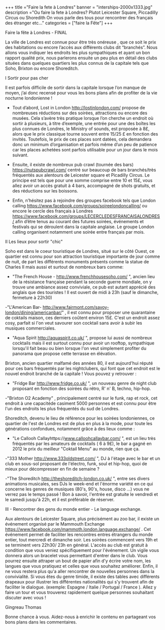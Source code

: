 +++
title ="Faire la fete à Londres"
banner = "interships-2000x1333.jpg"
description ="Ou faire la fete à Londres? Plutot Leicester Square, Piccadilly Circus ou Shoredith On vous parle des tous pour rencontrer des français des étranger etc..."
categories = ["faire la Fête"]
+++

Faire la fête à Londres - FINAL

La ville de Londres est connue pour être très onéreuse , que ce soit le prix des habitations ou encore l’accès aux différents clubs dit “branchés”. Nous allons vous indiquer les endroits les plus sympathiques et ayant un bon rapport qualité prix, nous parlerons ensuite un peu plus en détail des clubs situées dans quelques  quartiers les plus connus de la capitale tels que Soho, Brixton ou encore Shoreditch.


I Sortir pour pas cher

Il est parfois difficile de sortir dans la capitale lorsque l’on manque de moyen, j’ai donc recensé pour vous les bons plans afin de profiter de la vie nocturne londonienne !

-	Tout d’abord, Lost in London http://lostinlondon.com/ propose de nombreuses réductions sur des soirées, attractions ou encore des musées. Cela s’avère très pratique lorsque l’on cherche un endroit où sortir à plusieurs, à titre d’exemple, une entrée pour une des boîtes les plus connues de Londres, le Ministry of sounds, est proposée à 8£, alors que le prix classique tourne souvent entre 15/25 £ en fonction des invités. Toutefois, le prix de ces places sont datées, cela demandera donc un minimum d’organisation et parfois même d’un peu de patience car les places achetées sont parfois utilisable pour un jour dans le mois suivant.

-	Ensuite, il existe de nombreux pub crawl (tournée des bars) https://nutspubcrawl.com/ centré sur  beaucoup de bars branchés/très fréquentés  aux alentours de Leicester square et Picadilly Circus. Le principe est tels que pour une somme comprise entre 10 et 15£, vous allez avoir un accès gratuit  à 4 bars, accompagné de shots gratuits, et des réductions sur les boissons.

-	Enfin, n’hésitez pas à rejoindre des groupes facebook tels que London calling https://www.facebook.com/groups/soireelondoncalling/ ou encore le cercle des français à Londres https://www.facebook.com/groups/LECERCLEDESFRANCAISALONDRES/ afin d’être tenus au courant des futures soirées, événements et festivals qui se déroulent dans la capitale anglaise. Le groupe London calling organisent notamment une soirée entre français par mois.


II Les lieux pour sortir "chic"

Soho est dans le coeur touristique de Londres, situé sur le côté Ouest, ce quartier est connu pour son attraction touristique importante de jour comme de nuit, de part les différents monuments présents comme la statue de Charles II mais aussi et surtout de nombreux bars comme:

-	 "The French House - http://www.frenchhousesoho.com/ ",  ancien lieu de la résistance française pendant la seconde guerre mondiale, on y trouve une ambiance assez conviviale, ce pub est autant apprécié des anglais que des touristes ! Il est ouvert de midi à 23h (sauf le dimanche, fermeture à 22h30)

-"L'American Bar- http://www.fairmont.com/savoy-london/dining/americanbar/" ,  il est connu pour proposer une quarantaine de coktails maison, ces derniers coûtent environ 15£. C'est un endroit assez cosy, parfait si l'on veut savourer son cocktail sans avoir à subir les musiques commerciales.

- "Aqua Spirit http://aquaspirit.co.uk/ ", propose lui aussi de nombreux cocktails mais il est surtout connu pour avoir un rooftop, sympathique lorsqu'il fait beau ou bien lorsque l'on veut simplement profiter du panorama que propose cette terrasse en élévation.

Brixton, ancien quartier malfamé des années 80, il est aujourd'hui réputé pour ces bars fréquentés par les nightclubers, qui font que cet endroit est le nouvel endroit branché de la capitale ! Vous pouvez y retrouver :

- "Fridge Bar http://www.fridge.co.uk/ ", un nouveau genre de night club proposant en fonction des soirées du rétro, R' n' B, techno, hip-hop.

-"Brixton O2 Academy" , principalement centré sur le funk, rap et rock, cet endroit à une capacitéde casiment 5000 personnes et est connu pour être l'un des endroits les plus fréquentés du sud de Londres.

Shoreditch, devenu le lieu de référence pour les soirées londoniennes, ce quartier de l'est de Londres est de plus en plus à la mode, pour toute les générations confondues, notamment grâce à des lieux comme :

- "Le Callooh Callayhttps://www.calloohcallaybar.com/ ", est un lieu très fréquentés par les amateurs de cocktails ( 6 à 9£), le bar a gagné en 2012 le prix du meilleur "Coktail Menu" au monde, rien que ça.

-"333 Mother http://www.333oldstreet.com/ ", DJ à l'étage avec le bar et un club en sous-sol proposant de l'électro, funk, soul et hip-hop, quoi de mieux pour décompresser en fin de semaine ?

-"The Shoreditch http://theshoreditch-london.co.uk/ ", entre ses divers animations musicales, ses DJs le week-end et l'énorme variété en ce qui concerne les genres de musiques (80's, 90's, house, disco ...) vous ne verrez pas le temps passé ! Bon à savoir, l'entrée est gratuite le vendredi et le samedi jusqu'à 22h, et il est préférable de réserver.

III - Rencontrer des gens du monde entier - Le language exchange.


Aux alentours de Leicester Square, plus précisément au zoo bar, il existe un événement organisé  par le Mammouth Exchange https://www.facebook.com/mammoth.london.language.exchange/ . Cet événement permet de faciliter les rencontres entres étrangers du monde entier, tout mercredi et dimanche soir. Les soirées commencent vers 19h et se terminent vers 22h30/ 23h en général. L'accès au club est gratuit à condition que vous veniez spécifiquement pour l'événement. Un vigile vous donnera alors un bracelet vous permettant d'entrer dans le club. Vous pourrez ensuite attraper un bout de papier afin d'y écrire votre nom, les langues que vous pratiquez et celles que vous souhaitez améliorer. Enfin, il ne vous restera plus qu'a aller rencontrer de nouvelles personnes dans la convivialité. Si vous êtes du genre timide,  il existe des tables avec différents drapeaux pour illustrer les différentes nationalités qui s'y trouvent afin de faciliter le dialogue. (exemple: Espagne / Italie / Portugal / France ). Allez y faire un tour et vous trouverez rapidement quelque personnes souhaitant discuter avec vous !

Gingreau Thomas



Bonne chance à vous. Aidez-nous à enrichir le contenu en partageant vos bons plans dans les commentaires.
